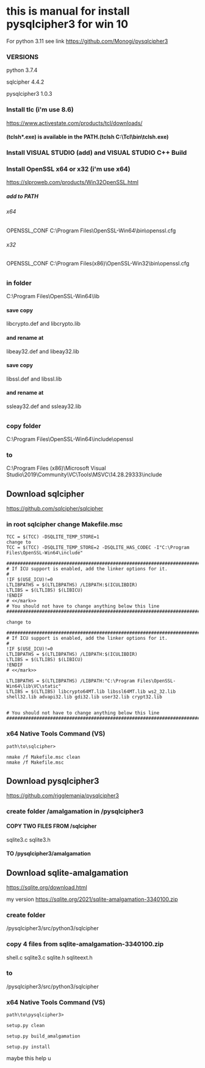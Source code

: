 # this is manual for install pysqlcipher3 for win 10

For python 3.11 see link
https://github.com/Monogi/pysqlcipher3
### VERSIONS
python 3.7.4

sqlcipher 4.4.2

pysqlcipher3 1.0.3

### Install tlc (i'm use 8.6)
https://www.activestate.com/products/tcl/downloads/  
#### (tclsh*.exe) is available in the PATH.(tclsh C:\Tcl\bin\tclsh.exe)



### Install VISUAL STUDIO (add) and VISUAL STUDIO C++ Build



### Install OpenSSL x64 or x32 (i'm use x64)
https://slproweb.com/products/Win32OpenSSL.html


##### add to PATH
###### x64
OPENSSL_CONF C:\Program Files\OpenSSL-Win64\bin\openssl.cfg
###### x32
OPENSSL_CONF C:\Program Files(x86)\OpenSSL-Win32\bin\openssl.cfg
######
### in folder 
C:\Program Files\OpenSSL-Win64\lib
#### save copy 
libcrypto.def and libcrypto.lib 
#### and rename at 
libeay32.def and libeay32.lib 

#### save copy
libssl.def and libssl.lib 
#### and rename at 
ssleay32.def and ssleay32.lib

######
### copy folder 
C:\Program Files\OpenSSL-Win64\include\openssl 
### to 
C:\Program Files (x86)\Microsoft Visual Studio\2019\Community\VC\Tools\MSVC\14.28.29333\include





## Download sqlcipher
https://github.com/sqlcipher/sqlcipher

### in root sqlcipher change Makefile.msc



    TCC = $(TCC) -DSQLITE_TEMP_STORE=1 
    change to
    TCC = $(TCC) -DSQLITE_TEMP_STORE=2 -DSQLITE_HAS_CODEC -I"C:\Program Files\OpenSSL-Win64\include"
    
    ###############################################################################
    # If ICU support is enabled, add the linker options for it.
    #
    !IF $(USE_ICU)!=0
    LTLIBPATHS = $(LTLIBPATHS) /LIBPATH:$(ICULIBDIR)
    LTLIBS = $(LTLIBS) $(LIBICU)
    !ENDIF
    # <</mark>>
    # You should not have to change anything below this line
    ###############################################################################

    change to

    ###############################################################################
    # If ICU support is enabled, add the linker options for it.
    #
    !IF $(USE_ICU)!=0
    LTLIBPATHS = $(LTLIBPATHS) /LIBPATH:$(ICULIBDIR)
    LTLIBS = $(LTLIBS) $(LIBICU)
    !ENDIF
    # <</mark>>

    LTLIBPATHS = $(LTLIBPATHS) /LIBPATH:"C:\Program Files\OpenSSL-Win64\lib\VC\static"
    LTLIBS = $(LTLIBS) libcrypto64MT.lib libssl64MT.lib ws2_32.lib shell32.lib advapi32.lib gdi32.lib user32.lib crypt32.lib


    # You should not have to change anything below this line
    ###############################################################################


### x64 Native Tools Command (VS)
    path\to\sqlcipher>
    
    nmake /f Makefile.msc clean
    nmake /f Makefile.msc



## Download pysqlcipher3
https://github.com/rigglemania/pysqlcipher3
### create folder /amalgamation in /pysqlcipher3

#### COPY TWO FILES FROM /sqlcipher
sqlite3.c sqlite3.h
#### TO /pysqlcipher3/amalgamation

## Download sqlite-amalgamation
https://sqlite.org/download.html

my version https://sqlite.org/2021/sqlite-amalgamation-3340100.zip

### create folder 
/pysqlcipher3/src/python3/sqlcipher

### copy 4 files from sqlite-amalgamation-3340100.zip  
shell.c sqlite3.c sqlite.h sqliteext.h
### to 
/pysqlcipher3/src/python3/sqlcipher	

### x64 Native Tools Command (VS)
    path\to\pysqlcipher3>

    setup.py clean  

    setup.py build_amalgamation

    setup.py install

maybe this help u
